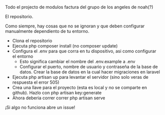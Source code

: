 Todo el projecto de modulos factura del grupo de los angeles de noah(?)

El repositorio.


Como siempre, hay cosas que no se ignoran y que deben configurar manualmente dependiento de tu entorno.

- Clona el repositorio
- Ejecuta php composer install (no composer update)
- Configura el .env para que corra en tu dispositivo, asi como configurar el entorno
    - Esto significa cambiar el nombre del .env.example a .env
    - Configurar el puerto, nombre de usuario y contraseña de la base de datos. Crear la base de datos en la cual hacer migraciones en laravel
- Ejecuta php artisan up para levantar el servidor (sino solo veras de respuesta el error 505)
- Crea una llave para el proyecto (esta es local y no se comparte en github). Hazlo con php artisan key:generate
- Ahora deberia correr correr php artisan serve

¡Si algo no funciona abre un issue!

